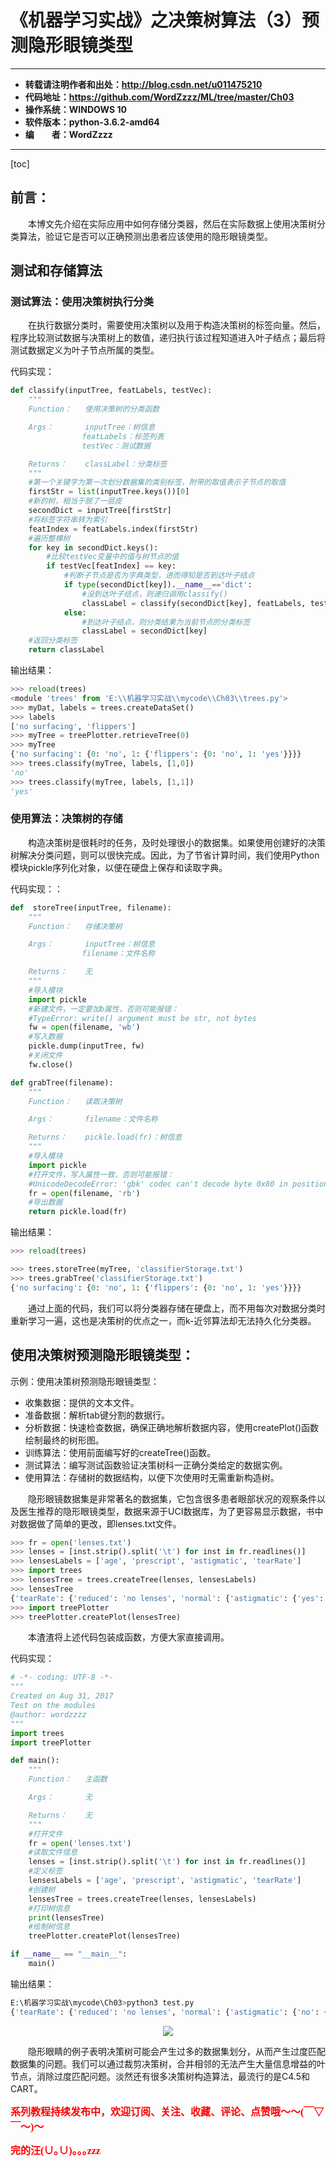 # 《机器学习实战》之决策树算法（3）预测隐形眼镜类型

----------

- **转载请注明作者和出处：http://blog.csdn.net/u011475210**
- **代码地址：https://github.com/WordZzzz/ML/tree/master/Ch03**
- **操作系统：WINDOWS 10**
- **软件版本：python-3.6.2-amd64**
- **编&emsp;&emsp;者：WordZzzz**

----------

[toc]

## 前言：

&emsp;&emsp;本博文先介绍在实际应用中如何存储分类器，然后在实际数据上使用决策树分类算法，验证它是否可以正确预测出患者应该使用的隐形眼镜类型。

## 测试和存储算法

### 测试算法：使用决策树执行分类

&emsp;&emsp;在执行数据分类时，需要使用决策树以及用于构造决策树的标签向量。然后，程序比较测试数据与决策树上的数值，递归执行该过程知道进入叶子结点；最后将测试数据定义为叶子节点所属的类型。

代码实现：

```python
def classify(inputTree, featLabels, testVec):
	"""
	Function：	使用决策树的分类函数

	Args：		inputTree：树信息
				featLabels：标签列表
				testVec：测试数据

	Returns：	classLabel：分类标签
	"""	
	#第一个关键字为第一次划分数据集的类别标签，附带的取值表示子节点的取值
	firstStr = list(inputTree.keys())[0]
	#新的树，相当于脱了一层皮
	secondDict = inputTree[firstStr]
	#将标签字符串转为索引
	featIndex = featLabels.index(firstStr)
	#遍历整棵树
	for key in secondDict.keys():
		#比较testVec变量中的值与树节点的值
		if testVec[featIndex] == key:
			#判断子节点是否为字典类型，进而得知是否到达叶子结点
			if type(secondDict[key]).__name__=='dict':
				#没到达叶子结点，则递归调用classify()
				classLabel = classify(secondDict[key], featLabels, testVec)
			else:
				#到达叶子结点，则分类结果为当前节点的分类标签
				classLabel = secondDict[key]
	#返回分类标签
	return classLabel
```

输出结果：

```python
>>> reload(trees)
<module 'trees' from 'E:\\机器学习实战\\mycode\\Ch03\\trees.py'>
>>> myDat, labels = trees.createDataSet()
>>> labels
['no surfacing', 'flippers']
>>> myTree = treePlotter.retrieveTree(0)
>>> myTree
{'no surfacing': {0: 'no', 1: {'flippers': {0: 'no', 1: 'yes'}}}}
>>> trees.classify(myTree, labels, [1,0])
'no'
>>> trees.classify(myTree, labels, [1,1])
'yes'
```

### 使用算法：决策树的存储

&emsp;&emsp;构造决策树是很耗时的任务，及时处理很小的数据集。如果使用创建好的决策树解决分类问题，则可以很快完成。因此，为了节省计算时间，我们使用Python模块pickle序列化对象，以便在硬盘上保存和读取字典。

代码实现：：

```python
def  storeTree(inputTree, filename):
	"""
	Function：	存储决策树

	Args：		inputTree：树信息
				filename：文件名称

	Returns：	无
	"""	
	#导入模块
	import pickle
	#新建文件，一定要加b属性，否则可能报错：
	#TypeError: write() argument must be str, not bytes
	fw = open(filename, 'wb')
	#写入数据
	pickle.dump(inputTree, fw)
	#关闭文件
	fw.close()

def grabTree(filename):
	"""
	Function：	读取决策树

	Args：		filename：文件名称

	Returns：	pickle.load(fr)：树信息
	"""	
	#导入模块
	import pickle
	#打开文件，写入属性一致，否则可能报错：
	#UnicodeDecodeError: 'gbk' codec can't decode byte 0x80 in position 0: illegal multibyte sequence
	fr = open(filename, 'rb')
	#导出数据
	return pickle.load(fr)

```

输出结果：

```python
>>> reload(trees)

>>> trees.storeTree(myTree, 'classifierStorage.txt')
>>> trees.grabTree('classifierStorage.txt')
{'no surfacing': {0: 'no', 1: {'flippers': {0: 'no', 1: 'yes'}}}}
```

&emsp;&emsp;通过上面的代码，我们可以将分类器存储在硬盘上，而不用每次对数据分类时重新学习一遍，这也是决策树的优点之一，而k-近邻算法却无法持久化分类器。

## 使用决策树预测隐形眼镜类型：

示例：使用决策树预测隐形眼镜类型：

- 收集数据：提供的文本文件。
- 准备数据：解析tab键分割的数据行。
- 分析数据：快速检查数据，确保正确地解析数据内容，使用createPlot()函数绘制最终的树形图。
- 训练算法：使用前面编写好的createTree()函数。
- 测试算法：编写测试函数验证决策树科一正确分类给定的数据实例。
- 使用算法：存储树的数据结构，以便下次使用时无需重新构造树。

&emsp;&emsp;隐形眼镜数据集是非常著名的数据集，它包含很多患者眼部状况的观察条件以及医生推荐的隐形眼镜类型，数据来源于UCI数据库，为了更容易显示数据，书中对数据做了简单的更改，即lenses.txt文件。

```python
>>> fr = open('lenses.txt')
>>> lenses = [inst.strip().split('\t') for inst in fr.readlines()]
>>> lensesLabels = ['age', 'prescript', 'astigmatic', 'tearRate']
>>> import trees
>>> lensesTree = trees.createTree(lenses, lensesLabels)
>>> lensesTree
{'tearRate': {'reduced': 'no lenses', 'normal': {'astigmatic': {'yes': {'prescript': {'myope': 'hard', 'hyper': {'age': {'pre': 'no lenses', 'young': 'hard', 'presbyopic': 'no lenses'}}}}, 'no': {'age': {'pre': 'soft', 'young': 'soft', 'presbyopic': {'prescript': {'myope': 'no lenses', 'hyper': 'soft'}}}}}}}}
>>> import treePlotter
>>> treePlotter.createPlot(lensesTree)
```

&emsp;&emsp;本渣渣将上述代码包装成函数，方便大家直接调用。

代码实现：

```python
# -*- coding: UTF-8 -*-
"""
Created on Aug 31, 2017
Test on the modules
@author: wordzzzz
"""
import trees
import treePlotter

def main():
	"""
	Function：	主函数

	Args：		无

	Returns：	无
	"""
	#打开文件
	fr = open('lenses.txt')
	#读取文件信息
	lenses = [inst.strip().split('\t') for inst in fr.readlines()]
	#定义标签
	lensesLabels = ['age', 'prescript', 'astigmatic', 'tearRate']
	#创建树
	lensesTree = trees.createTree(lenses, lensesLabels)
	#打印树信息
	print(lensesTree)
	#绘制树信息
	treePlotter.createPlot(lensesTree)

if __name__ == "__main__":
	main()
```

输出结果：

```python
E:\机器学习实战\mycode\Ch03>python3 test.py
{'tearRate': {'reduced': 'no lenses', 'normal': {'astigmatic': {'no': {'age': {'presbyopic': {'prescript': {'myope': 'no lenses', 'hyper': 'soft'}}, 'young': 'soft', 'pre': 'soft'}}, 'yes': {'prescript': {'myope': 'hard', 'hyper': {'age': {'presbyopic': 'no lenses', 'young': 'hard', 'pre': 'no lenses'}}}}}}}}
```

<p></p>
<div align=center><img src="http://img.blog.csdn.net/20170903220008361?watermark/2/text/aHR0cDovL2Jsb2cuY3Nkbi5uZXQvdTAxMTQ3NTIxMA==/font/5a6L5L2T/fontsize/400/fill/I0JBQkFCMA==/dissolve/70/gravity/SouthEast"/></div>
<p></p>

&emsp;&emsp;隐形眼睛的例子表明决策树可能会产生过多的数据集划分，从而产生过度匹配数据集的问题。我们可以通过裁剪决策树，合并相邻的无法产生大量信息增益的叶节点，消除过度匹配问题。淡然还有很多决策树构造算法，最流行的是C4.5和CART。

**<font color="red" size=3 face="仿宋">系列教程持续发布中，欢迎订阅、关注、收藏、评论、点赞哦～～(￣▽￣～)～</font>**

**<font color="red" size=3 face="仿宋">完的汪(∪｡∪)｡｡｡zzz</font>**